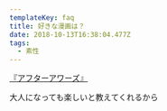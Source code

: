 ```yaml
---
templateKey: faq
title: 好きな漫画は？
date: 2018-10-13T16:38:04.477Z
tags:
  - 素性
---
```

[『アフターアワーズ』](https://amzn.to/2IUoO8D)

大人になっても楽しいと教えてくれるから
